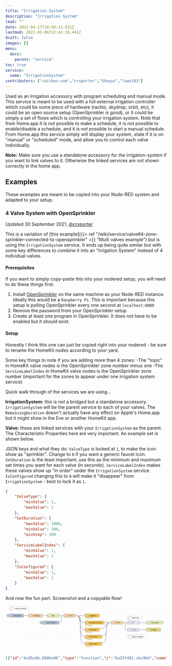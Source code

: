 ```yaml
---
title: "Irrigation System"
description: "Irrigation System"
lead: ""
date: 2021-04-17T18:50:12.031Z
lastmod: 2022-01-06T22:41:10.441Z
draft: false
images: []
menu:
  docs:
    parent: "service"
toc: true
service:
  name: "IrrigationSystem"
contributors: ["caitken-com","crxporter","Shaquu","luwol03"]
---
```


Used as an Irrigation accessory with program scheduling and manual mode. This service is meant to be used with a full external irrigation controller which could be some piece of hardware (rachio, skydrop, orbit, etc), it could be an open source setup (OpenSprinkler is good), or it could be simply a set of flows which is controlling your irrigation system. Note that from Home.app it is *not* possible to make a schedule, it is *not* possible to enable/disable a schedule, and it is *not* possible to start a manual schedule. From Home.app this service simply will display your system, state if it is on "manual" or "scheduled" mode, and allow you to control each valve individually.

**Note:** Make sure you use a standalone accessory for the irrigation-system if you want to link valves to it. Otherwise the linked services are not shown correctly in the home app.

## Examples

These examples are meant to be copied into your Node-RED system and adapted to your setup.

### 4 Valve System with OpenSprinkler

Updated 30 September 2021, [@crxporter](https://github.com/crxporter)

This is a variation of [this example]({{< ref "/wiki/service/valve#4-zone-sprinkler-connected-to-opensprinkler" >}} "Multi valves example") but is using the `IrrigationSystem` service. It ends up being quite similar but with some key differences to combine it into an "Irrigation System" instead of 4 individual valves.

#### Prerequisites

If you want to simply copy-paste this into your nodered setup, you will need to do these things first:

1. Install [OpenSprinkler](https://opensprinkler.com) on the same machine as your Node-RED instance. Ideally this would be a `Raspberry Pi`. This is important because this setup is polling OpenSprinkler every one second at `localhost:8080`
2. Remove the password from your OpenSprinkler setup
3. Create at least one program in OpenSprinkler. It does not have to be enabled but it should exist.

#### Setup

Honestly I think this one can just be copied right into your nodered - be sure to rename the HomeKit nodes according to your yard.

Some key things to note if you are adding more than 4 zones:
-The "topic" in HomeKit valve nodes is the OpenSprinkler zone number minus one
-The `ServiceLabelIndex` in HomeKit valve nodes is the OpenSprinkler zone number (important for the zones to appear under one irrigation system service)

Quick walk through of the services we are using...

**IrrigationSystem:** this is *not* a bridged but a standalone accessory. `IrrigationSystem` will be the parent service to each of your valves. The `RemainingDuration` doesn't actually have any effect on Apple's Home.app but it might show in the Eve or another HomeKit app.

**Valve:** these are linked services with your `IrrigationSystem` as the parent. The Characteristic Properties here are very important. An example set is shown below.

JSON keys and what they do:
`ValveType` is locked at `1`, to make the icon show as "sprinkler". Change to `0` if you want a generic faucet icon.
`SetDuration` is the least important, use this as the minimum and maximum set times you want for each valve (in seconds).
`ServiceLabelIndex` makes these valves show up "in order" under the `IrrigationSystem` service.
`IsConfigured` changing this to `0` will make it "disappear" from `IrrigationSystem` - best to lock it as `1`.

```json
{
    "ValveType": {
        "minValue": 1,
        "maxValue": 1
    },
    "SetDuration": {
        "maxValue": 1800,
        "minValue": 300,
        "minStep": 300
    },
    "ServiceLabelIndex": {
        "minValue": 1,
        "maxValue": 1
    },
    "IsConfigured": {
        "minValue": 1,
        "maxValue": 1
    }
}
```

And now the fun part. Screenshot and a copyable flow!

![IrrigationSystem_1](IrrigationSystem_1.png)

```json
[{"id":"4c85e9b.088be98","type":"function","z":"6a25fd81.cbc9b4","name":"To OS","func":"// Zone = zone number - 1, based on incoming topic\nlet Zone = parseInt(msg.topic, 10);\n\n// Pull duration\nlet duration = flow.get(\"duration\");\n\n// Handle set duration messages\nif (msg.payload.SetDuration !== undefined) {\n    duration[Zone] = msg.payload.SetDuration;\n}\n\nflow.set(\"duration\", duration);\n\n// If the message is from home app, send command to opensprinkler\nif ('hap' in msg && 'session' in msg.hap && 'Active' in msg.payload) {\n    let ip = \"http://localhost:8080/\";\n    let cmd = \"cm?sid=\" + Zone + \"&en=\" + msg.payload.Active + \"&t=\" + duration[Zone];\n    return {\"url\": ip + cmd};\n}\n\nreturn;","outputs":1,"noerr":0,"initialize":"var duration = {\n    0: 300,\n    1: 300,\n    2: 300,\n    3: 300\n};\n\nflow.set('duration',duration);\n","finalize":"","libs":[],"x":950,"y":180,"wires":[["a97a4094.0fbb98","884b8f0a.678038"]]},{"id":"a97a4094.0fbb98","type":"delay","z":"6a25fd81.cbc9b4","name":"2 s","pauseType":"rate","timeout":"5","timeoutUnits":"seconds","rate":"1","nbRateUnits":"2","rateUnits":"second","randomFirst":"1","randomLast":"5","randomUnits":"seconds","drop":false,"allowrate":false,"x":1090,"y":180,"wires":[["802c6c2.f1ecb1"]]},{"id":"b085967b.cf31c","type":"inject","z":"6a25fd81.cbc9b4","name":"Run Time","props":[{"p":"payload"},{"p":"topic","vt":"str"}],"repeat":"","crontab":"00 22 * * *","once":false,"onceDelay":"10","topic":"RunTime","payload":"600","payloadType":"num","x":390,"y":180,"wires":[["fd2df8e7.ad69a8"]]},{"id":"f648d112.690e58","type":"http request","z":"6a25fd81.cbc9b4","name":"Get","method":"GET","ret":"obj","paytoqs":"ignore","url":"http://localhost:8080/ja","tls":"","persist":false,"proxy":"","authType":"","x":410,"y":120,"wires":[["fd2df8e7.ad69a8"]]},{"id":"802c6c2.f1ecb1","type":"http request","z":"6a25fd81.cbc9b4","name":"Command","method":"GET","ret":"obj","paytoqs":"ignore","url":"","tls":"","persist":false,"proxy":"","authType":"","x":1270,"y":180,"wires":[[]]},{"id":"7b42735d.fcc23c","type":"inject","z":"6a25fd81.cbc9b4","name":"Fast poll","props":[{"p":"payload"},{"p":"topic","vt":"str"}],"repeat":"2","crontab":"","once":true,"onceDelay":"10","topic":"","payloadType":"date","x":100,"y":120,"wires":[["478ff1f6.4875a8"]]},{"id":"fd2df8e7.ad69a8","type":"function","z":"6a25fd81.cbc9b4","name":"To HK","func":"// How many zones do you have?\nconst zoneCount = 4\n\nlet out = [];\n\n// Setup message is topic \"RunTime\" to set default duration\nif (msg.topic === \"RunTime\") {\n    for (i = 0; i < zoneCount; i++) {\n        out.push({\n            \"payload\": {\n                \"SetDuration\": msg.payload\n            },\n            \"topic\": String(i)\n        })\n    }\n    return [out];\n}\n\n// Irrigation system message (topic = 255)\nlet system = [{\n    \"payload\": {\n        \"ProgramMode\": msg.payload.programs.pd[0][0] % 2,\n    },\n    \"topic\": \"255\"\n},{\n    \"payload\": {\n        \"Active\": msg.payload.programs.pd[0][0] % 2,\n    },\n    \"topic\": \"255\"\n},{\n    \"payload\": {\n        \"InUse\": 0\n    },\n    \"topic\": \"255\"\n}]\n\n// Push messages for each zone to output array\nfor (i = 0; i < zoneCount; i++) {\n    // Active: program \"0\" if not set to run during current program, positive otherwise\n    out.push({\n        \"payload\": {\n            \"Active\": Math.min(1, msg.payload.settings.ps[i][0]),\n        },\n        \"topic\": String(i)\n    })\n    // InUse: whether it is actually watering\n    out.push({\n        \"payload\": {\n            \"InUse\": msg.payload.status.sn[i],\n        },\n        \"topic\": String(i)\n    })\n    // Remaining duration: seconds left for each zone\n    out.push({\n        \"payload\": {\n            \"RemainingDuration\": msg.payload.settings.ps[i][1]\n        },\n        \"topic\": String(i)\n    })\n    // Set system message if any zone is running\n    if (msg.payload.settings.ps[i][0]) {\n        system[1].payload.Active = 1;\n    }\n    if (msg.payload.status.sn[i]) {\n        system[2].payload.inUse = 1;\n    }\n}\n\n// Push system message to output array\nout.push(system[0]);\nout.push(system[1]);\nout.push(system[2]);\n\nreturn [out];","outputs":1,"noerr":0,"initialize":"","finalize":"","libs":[],"x":550,"y":120,"wires":[["9b024f37d5a46c26","53dc07778914aaaa","010463c37182bb4a","aafeaeb86331ff8a","4329ab5531d5c825"]]},{"id":"884b8f0a.678038","type":"trigger","z":"6a25fd81.cbc9b4","name":"2.25 s","op1":"true","op2":"false","op1type":"bool","op2type":"bool","duration":"2250","extend":true,"overrideDelay":false,"units":"ms","reset":"","bytopic":"all","topic":"topic","outputs":1,"x":1090,"y":240,"wires":[["4176d7a4.282ab8"]]},{"id":"4176d7a4.282ab8","type":"change","z":"6a25fd81.cbc9b4","name":"Change","rules":[{"t":"set","p":"changing","pt":"flow","to":"payload","tot":"msg"}],"action":"","property":"","from":"","to":"","reg":false,"x":1260,"y":240,"wires":[[]]},{"id":"6d615e5d.e4045","type":"comment","z":"6a25fd81.cbc9b4","name":"Ignore changes","info":"This causes to ignore any changes for 2.25 seconds after Home has sent a command. This will limit the instances when Home sends a command then the sprinkler resets to \"off\" before going to \"running\".","x":1120,"y":300,"wires":[]},{"id":"e62ae78e.e89ca8","type":"comment","z":"6a25fd81.cbc9b4","name":"Rate limit","info":"Prevent too many commands at once","x":1100,"y":140,"wires":[]},{"id":"478ff1f6.4875a8","type":"function","z":"6a25fd81.cbc9b4","name":"Changing","func":"const changing = flow.get('changing') || false;\n\n// Early exit if:\n// changing\nif (changing) {\n    return;\n}\n\nreturn msg;","outputs":1,"noerr":0,"initialize":"","finalize":"","libs":[],"x":260,"y":120,"wires":[["f648d112.690e58"]]},{"id":"4329ab5531d5c825","type":"homekit-service","z":"6a25fd81.cbc9b4","isParent":true,"hostType":"1","bridge":"","accessoryId":"e6ec3f524627efd4","parentService":"","name":"Irrigation","serviceName":"IrrigationSystem","topic":"255","filter":true,"manufacturer":"NRCHKB","model":"1.3.5","serialNo":"Default Serial Number","firmwareRev":"1.3.5","hardwareRev":"1.3.5","softwareRev":"1.3.5","cameraConfigVideoProcessor":"ffmpeg","cameraConfigSource":"","cameraConfigStillImageSource":"","cameraConfigMaxStreams":2,"cameraConfigMaxWidth":1280,"cameraConfigMaxHeight":720,"cameraConfigMaxFPS":10,"cameraConfigMaxBitrate":300,"cameraConfigVideoCodec":"libx264","cameraConfigAudioCodec":"libfdk_aac","cameraConfigAudio":false,"cameraConfigPacketSize":1316,"cameraConfigVerticalFlip":false,"cameraConfigHorizontalFlip":false,"cameraConfigMapVideo":"0:0","cameraConfigMapAudio":"0:1","cameraConfigVideoFilter":"scale=1280:720","cameraConfigAdditionalCommandLine":"-tune zerolatency","cameraConfigDebug":false,"cameraConfigSnapshotOutput":"disabled","cameraConfigInterfaceName":"","characteristicProperties":"{\"RemainingDuration\":{\"maxValue\":7200}}","waitForSetupMsg":false,"outputs":2,"x":740,"y":120,"wires":[[],[]]},{"id":"9b024f37d5a46c26","type":"homekit-service","z":"6a25fd81.cbc9b4","isParent":false,"hostType":"1","bridge":"","accessoryId":"","parentService":"4329ab5531d5c825","name":"Butterfly Garden","serviceName":"Valve","topic":"0","filter":true,"manufacturer":"NRCHKB","model":"1.3.5","serialNo":"Default Serial Number","firmwareRev":"1.3.5","hardwareRev":"1.3.5","softwareRev":"1.3.5","cameraConfigVideoProcessor":"ffmpeg","cameraConfigSource":"","cameraConfigStillImageSource":"","cameraConfigMaxStreams":2,"cameraConfigMaxWidth":1280,"cameraConfigMaxHeight":720,"cameraConfigMaxFPS":10,"cameraConfigMaxBitrate":300,"cameraConfigVideoCodec":"libx264","cameraConfigAudioCodec":"libfdk_aac","cameraConfigAudio":false,"cameraConfigPacketSize":1316,"cameraConfigVerticalFlip":false,"cameraConfigHorizontalFlip":false,"cameraConfigMapVideo":"0:0","cameraConfigMapAudio":"0:1","cameraConfigVideoFilter":"scale=1280:720","cameraConfigAdditionalCommandLine":"-tune zerolatency","cameraConfigDebug":false,"cameraConfigSnapshotOutput":"disabled","cameraConfigInterfaceName":"","characteristicProperties":"{\"ValveType\":{\"minValue\":1,\"maxValue\":1},\"SetDuration\":{\"maxValue\":1800,\"minValue\":300,\"minStep\":300},\"ServiceLabelIndex\":{\"minValue\":1,\"maxValue\":1},\"IsConfigured\":{\"minValue\":1,\"maxValue\":1}}","waitForSetupMsg":false,"outputs":2,"x":760,"y":180,"wires":[["4c85e9b.088be98"],[]]},{"id":"53dc07778914aaaa","type":"homekit-service","z":"6a25fd81.cbc9b4","isParent":false,"hostType":"1","bridge":"","accessoryId":"","parentService":"4329ab5531d5c825","name":"Driveway","serviceName":"Valve","topic":"1","filter":true,"manufacturer":"NRCHKB","model":"1.3.5","serialNo":"Default Serial Number","firmwareRev":"1.3.5","hardwareRev":"1.3.5","softwareRev":"1.3.5","cameraConfigVideoProcessor":"ffmpeg","cameraConfigSource":"","cameraConfigStillImageSource":"","cameraConfigMaxStreams":2,"cameraConfigMaxWidth":1280,"cameraConfigMaxHeight":720,"cameraConfigMaxFPS":10,"cameraConfigMaxBitrate":300,"cameraConfigVideoCodec":"libx264","cameraConfigAudioCodec":"libfdk_aac","cameraConfigAudio":false,"cameraConfigPacketSize":1316,"cameraConfigVerticalFlip":false,"cameraConfigHorizontalFlip":false,"cameraConfigMapVideo":"0:0","cameraConfigMapAudio":"0:1","cameraConfigVideoFilter":"scale=1280:720","cameraConfigAdditionalCommandLine":"-tune zerolatency","cameraConfigDebug":false,"cameraConfigSnapshotOutput":"disabled","cameraConfigInterfaceName":"","characteristicProperties":"{\"ValveType\":{\"minValue\":1,\"maxValue\":1},\"SetDuration\":{\"maxValue\":1800,\"minValue\":300,\"minStep\":300},\"ServiceLabelIndex\":{\"minValue\":2,\"maxValue\":2},\"IsConfigured\":{\"minValue\":1,\"maxValue\":1}}","waitForSetupMsg":false,"outputs":2,"x":740,"y":240,"wires":[["4c85e9b.088be98"],[]]},{"id":"010463c37182bb4a","type":"homekit-service","z":"6a25fd81.cbc9b4","isParent":false,"hostType":"1","bridge":"","accessoryId":"","parentService":"4329ab5531d5c825","name":"Front Yard","serviceName":"Valve","topic":"2","filter":true,"manufacturer":"NRCHKB","model":"1.3.5","serialNo":"Default Serial Number","firmwareRev":"1.3.5","hardwareRev":"1.3.5","softwareRev":"1.3.5","cameraConfigVideoProcessor":"ffmpeg","cameraConfigSource":"","cameraConfigStillImageSource":"","cameraConfigMaxStreams":2,"cameraConfigMaxWidth":1280,"cameraConfigMaxHeight":720,"cameraConfigMaxFPS":10,"cameraConfigMaxBitrate":300,"cameraConfigVideoCodec":"libx264","cameraConfigAudioCodec":"libfdk_aac","cameraConfigAudio":false,"cameraConfigPacketSize":1316,"cameraConfigVerticalFlip":false,"cameraConfigHorizontalFlip":false,"cameraConfigMapVideo":"0:0","cameraConfigMapAudio":"0:1","cameraConfigVideoFilter":"scale=1280:720","cameraConfigAdditionalCommandLine":"-tune zerolatency","cameraConfigDebug":false,"cameraConfigSnapshotOutput":"disabled","cameraConfigInterfaceName":"","characteristicProperties":"{\"ValveType\":{\"minValue\":1,\"maxValue\":1},\"SetDuration\":{\"maxValue\":1800,\"minValue\":300,\"minStep\":300},\"ServiceLabelIndex\":{\"minValue\":3,\"maxValue\":3},\"IsConfigured\":{\"minValue\":1,\"maxValue\":1}}","waitForSetupMsg":false,"outputs":2,"x":750,"y":300,"wires":[["4c85e9b.088be98"],[]]},{"id":"aafeaeb86331ff8a","type":"homekit-service","z":"6a25fd81.cbc9b4","isParent":false,"hostType":"1","bridge":"","accessoryId":"","parentService":"4329ab5531d5c825","name":"Back Yard","serviceName":"Valve","topic":"3","filter":true,"manufacturer":"NRCHKB","model":"1.3.5","serialNo":"Default Serial Number","firmwareRev":"1.3.5","hardwareRev":"1.3.5","softwareRev":"1.3.5","cameraConfigVideoProcessor":"ffmpeg","cameraConfigSource":"","cameraConfigStillImageSource":"","cameraConfigMaxStreams":2,"cameraConfigMaxWidth":1280,"cameraConfigMaxHeight":720,"cameraConfigMaxFPS":10,"cameraConfigMaxBitrate":300,"cameraConfigVideoCodec":"libx264","cameraConfigAudioCodec":"libfdk_aac","cameraConfigAudio":false,"cameraConfigPacketSize":1316,"cameraConfigVerticalFlip":false,"cameraConfigHorizontalFlip":false,"cameraConfigMapVideo":"0:0","cameraConfigMapAudio":"0:1","cameraConfigVideoFilter":"scale=1280:720","cameraConfigAdditionalCommandLine":"-tune zerolatency","cameraConfigDebug":false,"cameraConfigSnapshotOutput":"disabled","cameraConfigInterfaceName":"","characteristicProperties":"{\"ValveType\":{\"minValue\":1,\"maxValue\":1},\"SetDuration\":{\"maxValue\":1800,\"minValue\":300,\"minStep\":300},\"ServiceLabelIndex\":{\"minValue\":4,\"maxValue\":4},\"IsConfigured\":{\"minValue\":1,\"maxValue\":1}}","waitForSetupMsg":false,"outputs":2,"x":750,"y":360,"wires":[["4c85e9b.088be98"],[]]},{"id":"217d19c9e183e4e4","type":"comment","z":"6a25fd81.cbc9b4","name":"1-second polling","info":"","x":120,"y":60,"wires":[]},{"id":"e6ec3f524627efd4","type":"homekit-standalone","accessoryCategory":"28","bridgeName":"My Toys","hostType":1,"pinCode":"619-84-592","port":"","allowInsecureRequest":false,"manufacturer":"NRCHKB","model":"0.140.10","serialNo":"Default Serial Number","firmwareRev":"0.140.10","hardwareRev":"0.140.10","softwareRev":"0.140.10","customMdnsConfig":true,"mdnsMulticast":true,"mdnsInterface":"","mdnsPort":"","mdnsIp":"","mdnsTtl":"","mdnsLoopback":true,"mdnsReuseAddr":true,"allowMessagePassthrough":true}]
```
